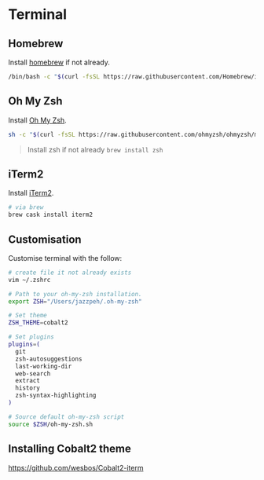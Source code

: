 # Terminal

## Homebrew

Install [homebrew](https://brew.sh/) if not already.

```sh
/bin/bash -c "$(curl -fsSL https://raw.githubusercontent.com/Homebrew/install/HEAD/install.sh)"
```

## Oh My Zsh

Install [Oh My Zsh](https://github.com/ohmyzsh/ohmyzsh).

```sh
sh -c "$(curl -fsSL https://raw.githubusercontent.com/ohmyzsh/ohmyzsh/master/tools/install.sh)"
```

> Install zsh if not already `brew install zsh`

## iTerm2

Install [iTerm2](https://iterm2.com/).

```sh
# via brew
brew cask install iterm2
```

## Customisation

Customise terminal with the follow:

```sh
# create file it not already exists
vim ~/.zshrc

# Path to your oh-my-zsh installation.
export ZSH="/Users/jazzpeh/.oh-my-zsh"

# Set theme
ZSH_THEME=cobalt2

# Set plugins
plugins=(
  git
  zsh-autosuggestions
  last-working-dir
  web-search
  extract
  history
  zsh-syntax-highlighting
)

# Source default oh-my-zsh script
source $ZSH/oh-my-zsh.sh
```

## Installing Cobalt2 theme

https://github.com/wesbos/Cobalt2-iterm
